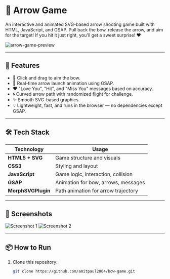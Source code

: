 # 🎯 Arrow Game

An interactive and animated SVG-based arrow shooting game built with HTML, JavaScript, and GSAP. Pull back the bow, release the arrow, and aim for the target! If you hit it just right, you'll get a sweet surprise! ❤️

![arrow-game-preview](https://github.com/yourusername/arrow-game/assets/preview-image.gif)

---

## 🚀 Features

- 🏹 Click and drag to aim the bow.
- 🎯 Real-time arrow launch animation using GSAP.
- ❤️ "Love You", "Hit", and "Miss You" messages based on accuracy.
- 🌀 Curved arrow path with randomized flight for challenge.
- ✨ Smooth SVG-based graphics.
- 💡 Lightweight, fast, and runs in the browser — no dependencies except GSAP.

---

## 🛠️ Tech Stack

| Technology | Usage |
|------------|-------|
| **HTML5 + SVG** | Game structure and visuals |
| **CSS3** | Styling and layout |
| **JavaScript** | Game logic, interaction, collision |
| **GSAP** | Animation for bow, arrows, messages |
| **MorphSVGPlugin** | Path animation for arrow trajectory |

---

## 📸 Screenshots

![Screenshot 1](https://github.com/yourusername/arrow-game/assets/screenshot1.png)
![Screenshot 2](https://github.com/yourusername/arrow-game/assets/screenshot2.png)

---

## 📦 How to Run

1. Clone this repository:

   ```bash
   git clone https://github.com/amitpaul2004/bow-game.git



